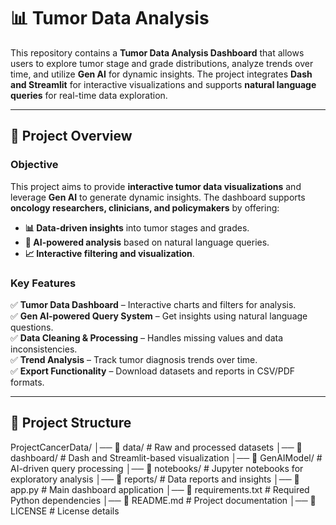 # 📊 Tumor Data Analysis 

This repository contains a **Tumor Data Analysis Dashboard** that allows users to explore tumor stage and grade distributions, analyze trends over time, and utilize **Gen AI** for dynamic insights. The project integrates **Dash and Streamlit** for interactive visualizations and supports **natural language queries** for real-time data exploration.

---

## 🚀 Project Overview

### **Objective**
This project aims to provide **interactive tumor data visualizations** and leverage **Gen AI** to generate dynamic insights. The dashboard supports **oncology researchers, clinicians, and policymakers** by offering:
- **📊 Data-driven insights** into tumor stages and grades.
- **🔎 AI-powered analysis** based on natural language queries.
- **📈 Interactive filtering and visualization**.

### **Key Features**
✅ **Tumor Data Dashboard** – Interactive charts and filters for analysis.  
✅ **Gen AI-powered Query System** – Get insights using natural language questions.  
✅ **Data Cleaning & Processing** – Handles missing values and data inconsistencies.  
✅ **Trend Analysis** – Track tumor diagnosis trends over time.  
✅ **Export Functionality** – Download datasets and reports in CSV/PDF formats.  

---

## 📂 Project Structure
ProjectCancerData/ │── 📁 data/ # Raw and processed datasets │── 📁 dashboard/ # Dash and Streamlit-based visualization │── 📁 GenAIModel/ # AI-driven query processing │── 📁 notebooks/ # Jupyter notebooks for exploratory analysis │── 📁 reports/ # Data reports and insights │── 📄 app.py # Main dashboard application │── 📄 requirements.txt # Required Python dependencies │── 📄 README.md # Project documentation │── 📄 LICENSE # License details
